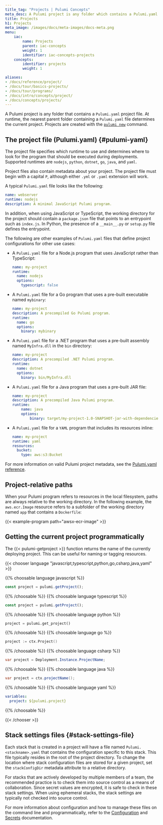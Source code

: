 ```yaml
---
title_tag: "Projects | Pulumi Concepts"
meta_desc: A Pulumi project is any folder which contains a Pulumi.yaml file. Learn about how to use Pulumi projects, as well as example use cases.
title: Projects
h1: Projects
meta_image: /images/docs/meta-images/docs-meta.png
menu:
    iac:
        name: Projects
        parent: iac-concepts
        weight: 1
        identifier: iac-concepts-projects
    concepts:
        identifier: projects
        weight: 1

aliases:
- /docs/reference/project/
- /docs/tour/basics-projects/
- /docs/tour/programs/
- /docs/intro/concepts/project/
- /docs/concepts/projects/
---
```


A Pulumi project is any folder that contains a `Pulumi.yaml` project file. At runtime, the nearest parent folder containing a `Pulumi.yaml` file determines the current project. Projects are created with the [`pulumi new`](/docs/cli/commands/pulumi_new/) command.

## The project file (Pulumi.yaml) {#pulumi-yaml}

The project file specifies which runtime to use and determines where to look for the program that should be executed during deployments. Supported runtimes are `nodejs`, `python`, `dotnet`, `go`, `java`, and `yaml`.

Project files also contain metadata about your project. The project file must begin with a capital `P`, although either `.yml` or `.yaml` extension will work.

A typical `Pulumi.yaml` file looks like the following:

```yaml
name: webserver
runtime: nodejs
description: A minimal JavaScript Pulumi program.
```

In addition, when using JavaScript or TypeScript, the working directory for the project should contain a `package.json` file that points to an entrypoint such as `index.js`. In Python, the presence of a `__main__.py` or `setup.py` file defines the entrypoint.

The following are other examples of `Pulumi.yaml` files that define project configurations for other use cases:

* A `Pulumi.yaml` file for a Node.js program that uses JavaScript rather than TypeScript:

    ```yaml
    name: my-project
    runtime:
      name: nodejs
      options:
        typescript: false
    ```

* A `Pulumi.yaml` file for a Go program that uses a pre-built executable named `mybinary`:

    ```yaml
    name: my-project
    description: A precompiled Go Pulumi program.
    runtime:
      name: go
      options:
        binary: mybinary
    ```

* A `Pulumi.yaml` file for a .NET program that uses a pre-built assembly named `MyInfra.dll` in the `bin` directory:

    ```yaml
    name: my-project
    description: A precompiled .NET Pulumi program.
    runtime:
      name: dotnet
      options:
        binary: bin/MyInfra.dll

    ```

* A `Pulumi.yaml` file for a Java program that uses a pre-built JAR file:

    ```yaml
    name: my-project
    description: A precompiled Java Pulumi program.
    runtime:
        name: java
        options:
            binary: target/my-project-1.0-SNAPSHOT-jar-with-dependencies.jar
    ```

* A `Pulumi.yaml` file for a `YAML` program that includes its resources inline:

    ```yaml
    name: my-project
    runtime: yaml
    resources:
      bucket:
        type: aws:s3:Bucket
    ```

For more information on valid Pulumi project metadata, see the [Pulumi.yaml reference](/docs/reference/pulumi-yaml/).

## Project-relative paths

When your Pulumi program refers to resources in the local filesystem, paths are always relative to the working directory. In the following example, the `aws.ecr.Image` resource refers to a subfolder of the working directory named `app` that contains a `Dockerfile`:

{{< example-program path="awsx-ecr-image" >}}

## Getting the current project programmatically

The {{< pulumi-getproject >}} function returns the name of the currently deploying project. This can be useful for naming or tagging resources.

{{< chooser language "javascript,typescript,python,go,csharp,java,yaml" >}}

{{% choosable language javascript %}}

```javascript
const project = pulumi.getProject();
```

{{% /choosable %}}
{{% choosable language typescript %}}

```typescript
const project = pulumi.getProject();
```

{{% /choosable %}}
{{% choosable language python %}}

```python
project = pulumi.get_project()
```

{{% /choosable %}}
{{% choosable language go %}}

```go
project := ctx.Project()
```

{{% /choosable %}}
{{% choosable language csharp %}}

```csharp
var project = Deployment.Instance.ProjectName;
```

{{% /choosable %}}
{{% choosable language java %}}

```java
var project = ctx.projectName();
```

{{% /choosable %}}
{{% choosable language yaml %}}

```yaml
variables:
  project: ${pulumi.project}
```

{{% /choosable %}}

{{< /chooser >}}

## Stack settings files {#stack-settings-file}

Each stack that is created in a project will have a file named `Pulumi.<stackname>.yaml` that contains the configuration specific to this stack. This file typically resides in the root of the project directory.
To change the location where stack configuration files are stored for a given project, set the `stackConfigDir` metadata attribute to a relative directory.

For stacks that are actively developed by multiple members of a team, the recommended practice is to check them into source control as a means of collaboration. Since secret values are encrypted, it is safe to check in these stack settings. When using ephemeral stacks, the stack settings are typically not checked into source control.

For more information about configuration and how to manage these files on the command line and programmatically, refer to the [Configuration](/docs/concepts/config/) and [Secrets](/docs/concepts/secrets/) documentation.
